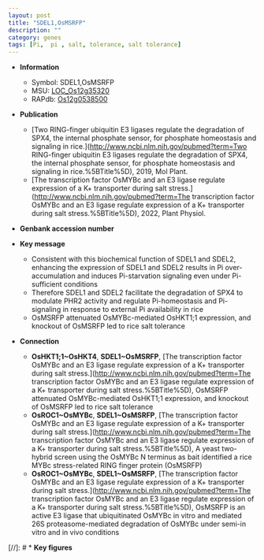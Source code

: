 ```yaml
---
layout: post
title: "SDEL1,OsMSRFP"
description: ""
category: genes
tags: [Pi,  pi , salt, tolerance, salt tolerance]
---
```


* **Information**  
    + Symbol: SDEL1,OsMSRFP  
    + MSU: [LOC_Os12g35320](http://rice.uga.edu/cgi-bin/ORF_infopage.cgi?orf=LOC_Os12g35320)  
    + RAPdb: [Os12g0538500](http://rapdb.dna.affrc.go.jp/viewer/gbrowse_details/irgsp1?name=Os12g0538500)  

* **Publication**  
    + [Two RING-finger ubiquitin E3 ligases regulate the degradation of SPX4, the internal phosphate sensor, for phosphate homeostasis and signaling in rice.](http://www.ncbi.nlm.nih.gov/pubmed?term=Two RING-finger ubiquitin E3 ligases regulate the degradation of SPX4, the internal phosphate sensor, for phosphate homeostasis and signaling in rice.%5BTitle%5D), 2019, Mol Plant.
    + [The transcription factor OsMYBc and an E3 ligase regulate expression of a K+ transporter during salt stress.](http://www.ncbi.nlm.nih.gov/pubmed?term=The transcription factor OsMYBc and an E3 ligase regulate expression of a K+ transporter during salt stress.%5BTitle%5D), 2022, Plant Physiol.

* **Genbank accession number**  

* **Key message**  
    + Consistent with this biochemical function of SDEL1 and SDEL2, enhancing the expression of SDEL1 and SDEL2 results in Pi over-accumulation and induces Pi-starvation signaling even under Pi-sufficient conditions
    + Therefore SDEL1 and SDEL2 facilitate the degradation of SPX4 to modulate PHR2 activity and regulate Pi-homeostasis and Pi-signaling in response to external Pi availability in rice
    + OsMSRFP attenuated OsMYBc-mediated OsHKT1;1 expression, and knockout of OsMSRFP led to rice salt tolerance

* **Connection**  
    + __OsHKT1;1~OsHKT4__, __SDEL1~OsMSRFP__, [The transcription factor OsMYBc and an E3 ligase regulate expression of a K+ transporter during salt stress.](http://www.ncbi.nlm.nih.gov/pubmed?term=The transcription factor OsMYBc and an E3 ligase regulate expression of a K+ transporter during salt stress.%5BTitle%5D),  OsMSRFP attenuated OsMYBc-mediated OsHKT1;1 expression, and knockout of OsMSRFP led to rice salt tolerance
    + __OsROC1~OsMYBc__, __SDEL1~OsMSRFP__, [The transcription factor OsMYBc and an E3 ligase regulate expression of a K+ transporter during salt stress.](http://www.ncbi.nlm.nih.gov/pubmed?term=The transcription factor OsMYBc and an E3 ligase regulate expression of a K+ transporter during salt stress.%5BTitle%5D),  A yeast two-hybrid screen using the OsMYBc N terminus as bait identified a rice MYBc stress-related RING finger protein (OsMSRFP)
    + __OsROC1~OsMYBc__, __SDEL1~OsMSRFP__, [The transcription factor OsMYBc and an E3 ligase regulate expression of a K+ transporter during salt stress.](http://www.ncbi.nlm.nih.gov/pubmed?term=The transcription factor OsMYBc and an E3 ligase regulate expression of a K+ transporter during salt stress.%5BTitle%5D),  OsMSRFP is an active E3 ligase that ubiquitinated OsMYBc in vitro and mediated 26S proteasome-mediated degradation of OsMYBc under semi-in vitro and in vivo conditions

[//]: # * **Key figures**  


